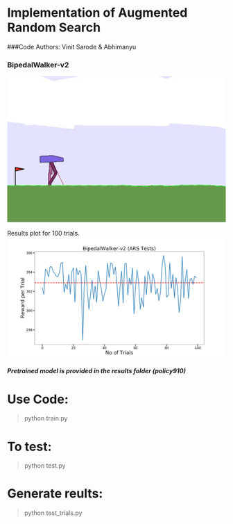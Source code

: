 # Implementation of Augmented Random Search

###Code Authors: Vinit Sarode & Abhimanyu

### BipedalWalker-v2

![Result Video](https://github.com/vinits5/augmented-random-search/blob/master/results/results.gif)

Results plot for 100 trials.
![plot](https://github.com/vinits5/augmented-random-search/blob/master/results/results.png)

##### Pretrained model is provided in the results folder (policy910)

# Use Code:
> python train.py

# To test:
> python test.py

# Generate reults:
> python test_trials.py

